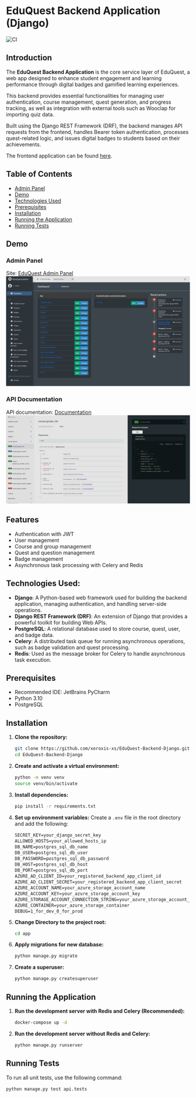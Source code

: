 # EduQuest Backend Application (Django)

![CI](https://github.com/xeroxis-xs/EduQuest-Backend-Django/actions/workflows/main_eduquest-backend.yml/badge.svg)

## Introduction
The **EduQuest Backend Application** is the core service layer of EduQuest, a web app designed to enhance student engagement and learning performance through digital badges and gamified learning experiences. 

This backend provides essential functionalities for managing user authentication, course management, quest generation, and progress tracking, as well as integration with external tools such as Wooclap for importing quiz data.

Built using the Django REST Framework (DRF), the backend manages API requests from the frontend, handles Bearer token authentication, processes quest-related logic, and issues digital badges to students based on their achievements.

The frontend application can be found [here](https://github.com/xeroxis-xs/EduQuest-Frontend-ReactJS).

## Table of Contents
- [Admin Panel](#admin-panel)
- [Demo](#demo)
- [Technologies Used](#technologies-used)
- [Prerequisites](#prerequisites)
- [Installation](#installation)
- [Running the Application](#running-the-application)
- [Running Tests](#running-tests)

## Demo
### Admin Panel
Site: [EduQuest Admin Panel](https://eduquest-admin.azurewebsites.net/)
![img.png](img.png)

### API Documentation
API documentation: [Documentation](https://eduquest-admin.azurewebsites.net/docs/)
![img_1.png](img_1.png)

## Features
- Authentication with JWT
- User management
- Course and group management
- Quest and question management
- Badge management
- Asynchronous task processing with Celery and Redis

## Technologies Used:
- **Django**: A Python-based web framework used for building the backend application, managing authentication, and handling server-side operations.
- **Django REST Framework (DRF)**: An extension of Django that provides a powerful toolkit for building Web APIs.
- **PostgreSQL**: A relational database used to store course, quest, user, and badge data.
- **Celery**: A distributed task queue for running asynchronous operations, such as badge validation and quest processing.
- **Redis**: Used as the message broker for Celery to handle asynchronous task execution.

## Prerequisites
- Recommended IDE: JetBrains PyCharm
- Python 3.10
- PostgreSQL

## Installation

1. **Clone the repository:**
    ```bash
    git clone https://github.com/xeroxis-xs/EduQuest-Backend-Django.git
    cd EduQuest-Backend-Django
    ```

2. **Create and activate a virtual environment:**
    ```bash
    python -m venv venv
    source venv/bin/activate
    ```

3. **Install dependencies:**
    ```bash
    pip install -r requirements.txt
    ```

4. **Set up environment variables:**
    Create a `.env` file in the root directory and add the following:
    ```env
    SECRET_KEY=your_django_secret_key
    ALLOWED_HOSTS=your_allowed_hosts_ip
    DB_NAME=postgres_sql_db_name
    DB_USER=postgres_sql_db_user
    DB_PASSWORD=postgres_sql_db_password
    DB_HOST=postgres_sql_db_host
    DB_PORT=postgres_sql_db_port
    AZURE_AD_CLIENT_ID=your_registered_backend_app_client_id
    AZURE_AD_CLIENT_SECRET=your_registered_backend_app_client_secret
    AZURE_ACCOUNT_NAME=your_azure_storage_account_name
    AZURE_ACCOUNT_KEY=your_azure_storage_account_key
    AZURE_STORAGE_ACCOUNT_CONNECTION_STRING=your_azure_storage_account_connection_string
    AZURE_CONTAINER=your_azure_storage_container
    DEBUG=1_for_dev_0_for_prod
    ```

5. **Change Directory to the project root:**
    ```bash
    cd app
   ```

6. **Apply migrations for new database:**
    ```bash
    python manage.py migrate
    ```

7. **Create a superuser:**
    ```bash
    python manage.py createsuperuser
    ```

## Running the Application
1. **Run the development server with Redis and Celery (Recommended):**
    ```bash
   docker-compose up -d
   ```
   
1. **Run the development server without Redis and Celery:**
    ```bash
    python manage.py runserver
    ```



## Running Tests
To run all unit tests, use the following command:
```bash
python manage.py test api.tests
```